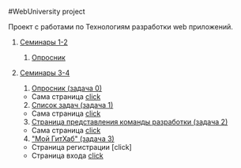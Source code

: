 #WebUniversity project

Проект с работами по Технологиям разработки web приложений.

1. [Семинары 1-2](./Lessons1-2)
    1. [Опросник](./Lessons1-2/asks.html)

2. [Семинары 3-4](./Lessons3-4)
    1. [Опросник (задача 0)](./Lessons3-4/pool)
   * Сама страница [click](./Lessons3-4/pool/bootstrap-pool.html)
    2. [Список задач (задача 1)](./Lessons3-4/tasks)
   * Сама страница [click](./Lessons3-4/tasks/index.html)
    3. [Страница представления команды разработки (задача 2)](./Lessons3-4/team)
   * Сама страница [click](./Lessons3-4/team/index.html)
    4. ["Мой ГитХаб" (задача 3)](./Lessons3-4/MyGitHub)
   * Страница регистрации [click]
   * Страница входа [click](./Lessons3-4/MyGitHub/sign-in-page.html)
